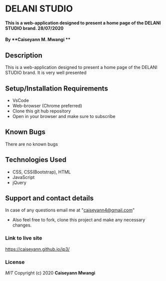 # DELANI STUDIO
#### This is a web-application designed to present a home page of the DELANI STUDIO brand. 28/07/2020
#### By **Caiseyann M. Mwangi **
## Description
This is a web-application designed to present a home page of the DELANI STUDIO brand. It is very well presented 
## Setup/Installation Requirements
* VsCode
* Web-browser (Chrome preferred)
* Clone this git hub repository
* Open in your browser and make sure to subscribe
## Known Bugs
There are no known bugs 
## Technologies Used
* CSS, CSS(Bootstrap), HTML
* JavaScript
* jQuery
## Support and contact details
In case of any questions email me at "caiseyann4@gmail.com" 
* Also feel free to fork, clone this project and make any necessary changes.
### Link to live site
https://caiseyann.github.io/ip3/
### License
*MIT*
Copyright (c) 2020 **Caiseyann Mwangi**
